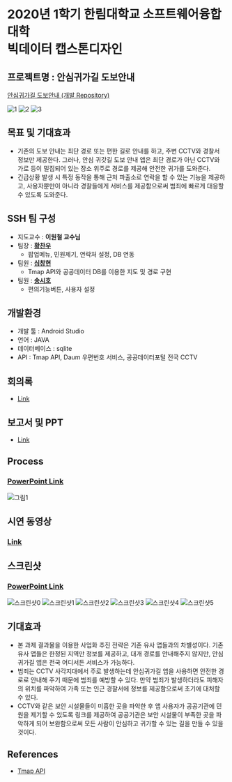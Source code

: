# 2020년 1학기 한림대학교 소프트웨어융합대학<br>빅데이터 캡스톤디자인

## 프로젝트명 : 안심귀가길 도보안내
[안심귀가길 도보안내 (개발 Repository)](https://github.com/HallymSSH/SSHAndroid)

![1](https://user-images.githubusercontent.com/50908525/85112890-549ea680-b251-11ea-8cb3-3dca2931fb4c.png)
![2](https://user-images.githubusercontent.com/50908525/85112896-55cfd380-b251-11ea-9373-ca2520a27442.png)
![3](https://user-images.githubusercontent.com/50908525/85112972-7c8e0a00-b251-11ea-9bb0-158f80925e33.png)

## 목표 및 기대효과
- 기존의 도보 안내는 최단 경로 또는 편한 길로 안내를 하고, 주변 CCTV와 경찰서 정보만 제공한다. 그러나, 안심 귀갓길 도보 안내 앱은 최단 경로가 아닌 CCTV와 가로 등이 밀집되어 있는 장소 위주로 경로를 제공해 안전한 귀가를 도와준다.
- 긴급상황 발생 시 특정 동작을 통해 근처 파출소로 연락을 할 수 있는 기능을 제공하고, 사용자뿐만이 아니라 경찰들에게 서비스를 제공함으로써 범죄에 빠르게 대응할 수 있도록 도와준다.

## SSH 팀 구성
- 지도교수 : **이원철 교수님**
- 팀장 : **[황찬우](https://github.com/HChanWoo)**
  - 팝업메뉴, 민원제기, 연락처 설정, DB 연동
- 팀원 : **[심창현](https://github.com/ChangHyun-S)**
  - Tmap API와 공공데이터 DB를 이용한 지도 및 경로 구현
- 팀원 : **[송시호](https://github.com/tlgh0623)**
  - 편의기능버튼, 사용자 설정

## 개발환경
- 개발 툴 : Android Studio
- 언어 : JAVA
- 데이터베이스 : sqlite
- API : Tmap API, Daum 우편번호 서비스, 공공데이터포털 전국 CCTV

## 회의록
- [Link](https://github.com/HallymSSH/SSHReport/tree/master/%ED%9A%8C%EC%9D%98%EB%A1%9D)

## 보고서 및 PPT
- [Link](https://github.com/HallymSSH/SSHReport/tree/master/Document)

## Process
### [PowerPoint Link](https://github.com/HallymSSH/SSHReport/blob/master/Document/SSH_%EC%95%88%EC%8B%AC%EA%B7%80%EA%B0%80%EA%B8%B8_%EC%98%81%EC%83%81%EC%A0%9C%EA%B1%B0.pptx)

![그림1](https://user-images.githubusercontent.com/50908525/85111574-7b5bdd80-b24f-11ea-8603-53860f85845d.png)

## 시연 동영상
### [Link](https://github.com/HallymSSH/SSHReport/tree/master/Document/%EC%8B%9C%EC%97%B0%EB%8F%99%EC%98%81%EC%83%81)

## 스크린샷
### [PowerPoint Link](https://github.com/HallymSSH/SSHReport/blob/master/Document/SSH_%EC%95%88%EC%8B%AC%EA%B7%80%EA%B0%80%EA%B8%B8_%EC%98%81%EC%83%81%EC%A0%9C%EA%B1%B0.pptx)

![스크린샷0](https://user-images.githubusercontent.com/50908525/85113651-9a0fa380-b252-11ea-90ca-a90c8f8b1316.png)
![스크린샷1](https://user-images.githubusercontent.com/50908525/85111575-7bf47400-b24f-11ea-9606-6ba957b7ef9c.png)
![스크린샷2](https://user-images.githubusercontent.com/50908525/85111558-77c85680-b24f-11ea-8191-995ebef59307.png)
![스크린샷3](https://user-images.githubusercontent.com/50908525/85111562-78f98380-b24f-11ea-9fa6-661eeb3f9ee9.png)
![스크린샷4](https://user-images.githubusercontent.com/50908525/85111566-7a2ab080-b24f-11ea-8b7f-e2e575845135.png)
![스크린샷5](https://user-images.githubusercontent.com/50908525/85111570-7ac34700-b24f-11ea-8575-acd6cacc1268.png)

## 기대효과
- 본 과제 결과물을 이용한 사업화 추진 전략은 기존 유사 앱들과의 차별성이다. 기존 유사 앱들은 한정된 지역만 정보를 제공하고, 대개 경로를 안내해주지 않지만, 안심귀가길 앱은 전국 어디서든 서비스가 가능하다.
- 범죄는 CCTV 사각지대에서 주로 발생하는데 안심귀가길 앱을 사용하면 안전한 경로로 안내해 주기 때문에 범죄를 예방할 수 있다. 만약 범죄가 발생하더라도 피해자의 위치를 파악하여 가족 또는 인근 경찰서에 정보를 제공함으로써 초기에 대처할 수 있다.
- CCTV와 같은 보안 시설물들이 미흡한 곳을 파악한 후 앱 사용자가 공공기관에 민원을 제기할 수 있도록 링크를 제공하여 공공기관은 보안 시설물이 부족한 곳을 파악하게 되어 보완함으로써 모든 사람이 안심하고 귀가할 수 있는 길을 만들 수 있을 것이다.

## References
- [Tmap API](http://tmapapi.sktelecom.com/index.html)
